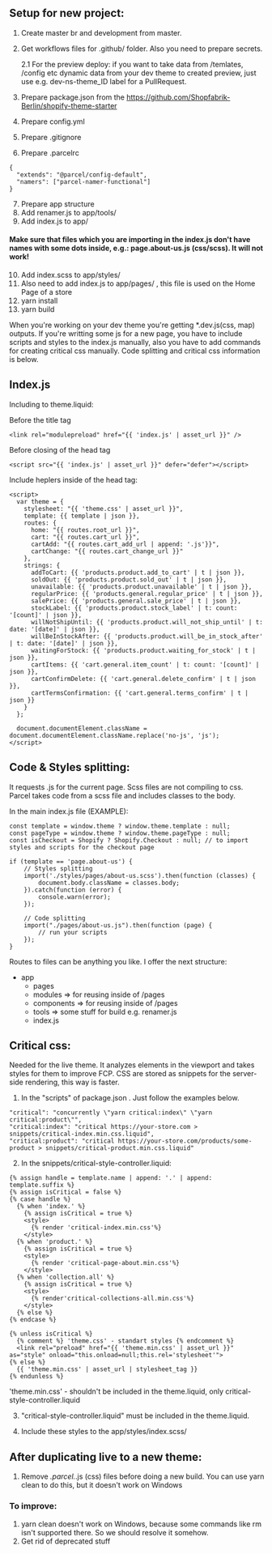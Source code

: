 ## Setup for new project:
1. Create master br and development from master.
2. Get workflows files for .github/ folder. Also you need to prepare secrets.

    2.1 For the preview deploy: if you want to take data from /temlates, /config etc dynamic data from your dev theme to created preview, just use e.g. dev-ns-theme_ID label for a PullRequest.


3. Prepare package.json from the https://github.com/Shopfabrik-Berlin/shopify-theme-starter
4. Prepare config.yml
5. Prepare .gitignore
6. Prepare .parcelrc
```
{
  "extends": "@parcel/config-default",
  "namers": ["parcel-namer-functional"]
}
```
7. Prepare app structure
8. Add renamer.js to app/tools/
9. Add index.js to app/
#### Make sure that files which you are importing in the index.js don't have names with some dots inside, e.g.: page.about-us.js (css/scss). It will not work!
10. Add index.scss to app/styles/
11. Also need to add index.js to app/pages/ , this file is used on the Home Page of a store
12. yarn install
13. yarn build

When you're working on your dev theme you're getting *.dev.js(css, map) outputs. If you're writting some js for a new page, you have to include scripts and styles to the index.js manually, also you have to add commands for creating critical css manually. Code splitting and critical css information is below.

## Index.js
Including to theme.liquid:

Before the title tag
```
<link rel="modulepreload" href="{{ 'index.js' | asset_url }}" />
```
    
Before closing of the head tag
```
<script src="{{ 'index.js' | asset_url }}" defer="defer"></script>
```

Include heplers inside of the head tag:
```
<script>
  var theme = {
    stylesheet: "{{ 'theme.css' | asset_url }}",
    template: {{ template | json }},
    routes: {
      home: "{{ routes.root_url }}",
      cart: "{{ routes.cart_url }}",
      cartAdd: "{{ routes.cart_add_url | append: '.js'}}",
      cartChange: "{{ routes.cart_change_url }}"
    },
    strings: {
      addToCart: {{ 'products.product.add_to_cart' | t | json }},
      soldOut: {{ 'products.product.sold_out' | t | json }},
      unavailable: {{ 'products.product.unavailable' | t | json }},
      regularPrice: {{ 'products.general.regular_price' | t | json }},
      salePrice: {{ 'products.general.sale_price' | t | json }},
      stockLabel: {{ 'products.product.stock_label' | t: count: '[count]' | json }},
      willNotShipUntil: {{ 'products.product.will_not_ship_until' | t: date: '[date]' | json }},
      willBeInStockAfter: {{ 'products.product.will_be_in_stock_after' | t: date: '[date]' | json }},
      waitingForStock: {{ 'products.product.waiting_for_stock' | t | json }},
      cartItems: {{ 'cart.general.item_count' | t: count: '[count]' | json }},
      cartConfirmDelete: {{ 'cart.general.delete_confirm' | t | json }},
      cartTermsConfirmation: {{ 'cart.general.terms_confirm' | t | json }}
    }
  };

  document.documentElement.className = document.documentElement.className.replace('no-js', 'js');
</script>
```

## Code & Styles splitting:
It requests .js for the current page. Scss files are not compiling to css. Parcel takes code from a scss file and includes classes to the body.

In the main index.js file (EXAMPLE):

    const template = window.theme ? window.theme.template : null;
    const pageType = window.theme ? window.theme.pageType : null;
    const isCheckout = Shopify ? Shopify.Checkout : null; // to import styles and scripts for the checkout page
    
    if (template == 'page.about-us') {
        // Styles splitting
        import('./styles/pages/about-us.scss').then(function (classes) {
            document.body.className = classes.body;
        }).catch(function (error) {
            console.warn(error);
        });
        
        // Code splitting
        import("./pages/about-us.js").then(function (page) {
            // run your scripts
        });
    } 


Routes to files can be anything you like. I offer the next structure:
- app
    - pages
    - modules => for reusing inside of /pages
    - components => for reusing inside of /pages
    - tools => some stuff for build e.g. renamer.js
    - index.js

## Critical css:
Needed for the live theme.
It analyzes elements in the viewport and takes styles for them to improve FCP. CSS are stored as snippets for the server-side rendering, this way is faster.

1. In the "scripts" of package.json . Just follow the examples below.
```
"critical": "concurrently \"yarn critical:index\" \"yarn critical:product\"",
"critical:index": "critical https://your-store.com > snippets/critical-index.min.css.liquid",
"critical:product": "critical https://your-store.com/products/some-product > snippets/critical-product.min.css.liquid"
```
2. In the snippets/critical-style-controller.liquid:
```
{% assign handle = template.name | append: '.' | append: template.suffix %}
{% assign isCritical = false %}
{% case handle %}
  {% when 'index.' %}
    {% assign isCritical = true %}
    <style>
      {% render 'critical-index.min.css'%}
    </style>
  {% when 'product.' %}
    {% assign isCritical = true %}
    <style>
      {% render 'critical-page-about.min.css'%}
    </style>
  {% when 'collection.all' %}
    {% assign isCritical = true %}
    <style>
      {% render'critical-collections-all.min.css'%}
    </style>
  {% else %}
{% endcase %}

{% unless isCritical %}
  {% comment %} 'theme.css' - standart styles {% endcomment %}
  <link rel="preload" href="{{ 'theme.min.css' | asset_url }}" as="style" onload="this.onload=null;this.rel='stylesheet'">
{% else %}
  {{ 'theme.min.css' | asset_url | stylesheet_tag }}
{% endunless %}
```

'theme.min.css' - shouldn't be included in the theme.liquid, only critical-style-controller.liquid

3. "critical-style-controller.liquid" must be included in the theme.liquid.

4. Include these styles to the app/styles/index.scss/

## After duplicating live to a new theme:
1. Remove *.parcel.*.js (css) files before doing a new build. You can use yarn clean to do this, but it doesn't work on Windows 

### To improve:
1. yarn clean doesn't work on Windows, because some commands like rm isn't supported there. So we should resolve it somehow.
2. Get rid of deprecated stuff
